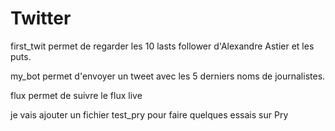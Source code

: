 # Twitter

first_twit permet de regarder les 10 lasts follower d'Alexandre Astier et les puts.

my_bot permet d'envoyer un tweet avec les 5 derniers noms de journalistes.

flux permet de suivre le flux live

je vais ajouter un fichier test_pry pour faire quelques essais sur Pry